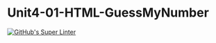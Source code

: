 # Unit4-01-HTML-GuessMyNumber
[![GitHub's Super Linter](https://github.com/ICS20-Programming-SavyonM/Unit4-01-HTML-GuessMyNumber/workflows/GitHub's%20Super%20Linter/badge.svg)](https://github.com/ICS20-Programming-SavyonM/Unit4-01-HTML-GuessMyNumber/actions)